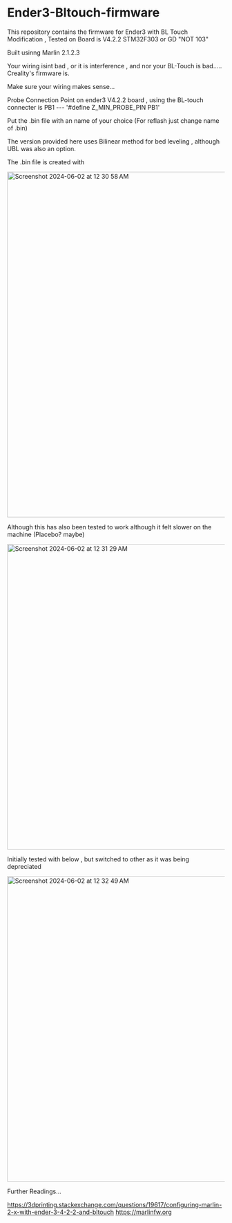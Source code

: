 # Ender3-Bltouch-firmware
This repository contains the firmware for Ender3 with BL Touch Modification , Tested on Board is V4.2.2 STM32F303 or GD "NOT 103"

Built usinng Marlin 2.1.2.3

Your wiring isint bad , or it is interference , and nor your BL-Touch is bad..... Creality's firmware is.

Make sure your wiring makes sense...


Probe Connection Point on ender3 V4.2.2 board , using the BL-touch connecter is PB1 --- '#define Z_MIN_PROBE_PIN PB1'




Put the .bin file with an name of your choice (For reflash just change name of .bin)

The version provided here uses Bilinear method for bed leveling , although UBL was also an option.



The .bin file is created with 

<img width="801" alt="Screenshot 2024-06-02 at 12 30 58 AM" src="https://github.com/vanshksingh/Ender3-Bltouch-firmware/assets/114809624/da42c895-fed0-4398-b04b-866a039eb995">

Although this has also been tested to work although it felt slower on the machine (Placebo? maybe)

<img width="708" alt="Screenshot 2024-06-02 at 12 31 29 AM" src="https://github.com/vanshksingh/Ender3-Bltouch-firmware/assets/114809624/01eb1b09-709e-4f9e-9de1-b53bb763115a">

Initially tested with below , but switched to other as it was being depreciated

<img width="708" alt="Screenshot 2024-06-02 at 12 32 49 AM" src="https://github.com/vanshksingh/Ender3-Bltouch-firmware/assets/114809624/a58c401f-3678-467e-b214-71c52b7351c1">


Further Readings...

https://3dprinting.stackexchange.com/questions/19617/configuring-marlin-2-x-with-ender-3-4-2-2-and-bltouch
https://marlinfw.org


